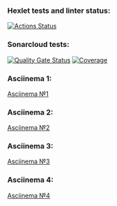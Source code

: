 ### Hexlet tests and linter status:
[![Actions Status](https://github.com/V1dgt/frontend-project-46/actions/workflows/hexlet-check.yml/badge.svg)](https://github.com/V1dgt/frontend-project-46/actions)
### Sonarcloud tests:
[![Quality Gate Status](https://sonarcloud.io/api/project_badges/measure?project=V1dgt_frontend-project-46&metric=alert_status)](https://sonarcloud.io/summary/new_code?id=V1dgt_frontend-project-46)
[![Coverage](https://sonarcloud.io/api/project_badges/measure?project=V1dgt_frontend-project-46&metric=coverage)](https://sonarcloud.io/summary/new_code?id=V1dgt_frontend-project-46)
### Asciinema 1:
[Asciinema №1](https://asciinema.org/a/z0F94rWSLwDG3AXdVhQiUBOLU)
### Asciinema 2:
[Asciinema №2](https://asciinema.org/a/fjGLNMbV5qu9MWBnciuAYbNWb)
### Asciinema 3:
[Asciinema №3](https://asciinema.org/a/zY75cq07qJbVul6o5nQDt0DHO)
### Asciinema 4:
[Asciinema №4](https://asciinema.org/a/QkYuXW81tu7y0aNTW7LV1Zfd2)
